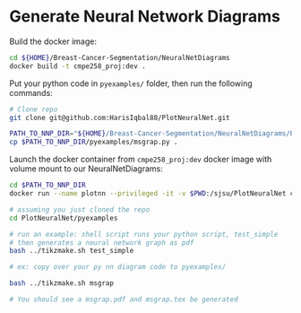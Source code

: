 # Generate Neural Network Diagrams

Build the docker image:

~~~bash
cd ${HOME}/Breast-Cancer-Segmentation/NeuralNetDiagrams
docker build -t cmpe258_proj:dev .
~~~

Put your python code in `pyexamples/` folder, then run the following commands:

~~~bash
# Clone repo
git clone git@github.com:HarisIqbal88/PlotNeuralNet.git

PATH_TO_NNP_DIR="${HOME}/Breast-Cancer-Segmentation/NeuralNetDiagrams/PlotNeuralNet"
cp $PATH_TO_NNP_DIR/pyexamples/msgrap.py .
~~~

Launch the docker container from `cmpe258_proj:dev` docker image with volume mount to our NeuralNetDiagrams:

~~~bash
cd $PATH_TO_NNP_DIR
docker run --name plotnn --privileged -it -v $PWD:/sjsu/PlotNeuralNet cmpe257_ml:dev

# assuming you just cloned the repo
cd PlotNeuralNet/pyexamples

# run an example: shell script runs your python script, test_simple
# then generates a neural network graph as pdf
bash ../tikzmake.sh test_simple

# ex: copy over your py nn diagram code to pyexamples/

bash ../tikzmake.sh msgrap

# You should see a msgrap.pdf and msgrap.tex be generated
~~~